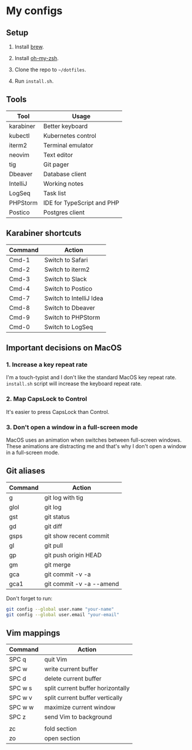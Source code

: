 # My configs

## Setup

1. Install [brew](https://brew.sh).

2. Install [oh-my-zsh](https://ohmyz.sh).

3. Clone the repo to `~/dotfiles`.

4. Run `install.sh`.

## Tools

| Tool      | Usage                      |
|-----------|----------------------------|
| karabiner | Better keyboard            |
| kubectl   | Kubernetes control         |
| iterm2    | Terminal emulator          |
| neovim    | Text editor                |
| tig       | Git pager                  |
| Dbeaver   | Database client            |
| IntelliJ  | Working notes              |
| LogSeq    | Task list                  |
| PHPStorm  | IDE for TypeScript and PHP |
| Postico   | Postgres client            |


## Karabiner shortcuts

| Command   | Action                  |
|-----------|-------------------------|
| Cmd-1     | Switch to Safari        |
| Cmd-2     | Switch to iterm2        |
| Cmd-3     | Switch to Slack         |
| Cmd-4     | Switch to Postico       |
| Cmd-7     | Switch to IntelliJ Idea |
| Cmd-8     | Switch to Dbeaver       |
| Cmd-9     | Switch to PHPStorm      |
| Cmd-0     | Switch to LogSeq        |


## Important decisions on MacOS

### 1. Increase a key repeat rate

I'm a touch-typist and I don't like the standard MacOS key repeat rate. `install.sh` script will increase the keyboard repeat rate.


### 2. Map CapsLock to Control

It's easier to press CapsLock than Control.


### 3. Don't open a window in a full-screen mode

MacOS uses an animation when switches between full-screen windows. These animations are distracting me and that's why I don't open a window in a  full-screen mode.


## Git aliases

| Command | Action                   |
|---------|--------------------------|
| g       | git log with tig         |
| glol    | git log                  |
| gst     | git status               |
| gd      | git diff                 |
| gsps    | git show recent commit   |
| gl      | git pull                 |
| gp      | git push origin HEAD     |
| gm      | git merge                |
| gca     | git commit -v -a         |
| gca1    | git commit -v -a --amend |

Don't forget to run:

```bash
git config --global user.name "your-name"
git config --global user.email "your-email"
```


## Vim mappings

| Command                           | Action                            |
| --------------------------------- | --------------------------------- |
| SPC q                             | quit Vim                          |
| SPC w                             | write current buffer              |
| SPC d                             | delete current buffer             |
| SPC w s                           | split current buffer horizontally |
| SPC w v                           | split current buffer vertically   |
| SPC w w                           | maximize current window           |
| SPC z                             | send Vim to background            |
|                                   |                                   |
| zc                                | fold section                      |
| zo                                | open section                      |
